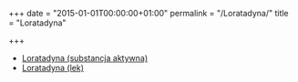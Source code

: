 +++
date = "2015-01-01T00:00:00+01:00"
permalink = "/Loratadyna/"
title = "Loratadyna"

+++

-   [Loratadyna (substancja aktywna)](/Loratadyna_(substancja_aktywna) "wikilink")
-   [Loratadyna (lek)](/Loratadyna_(lek) "wikilink")
